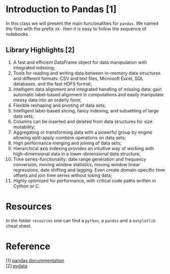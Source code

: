# Introduction to Pandas [1]

In this class we will present the main funcionalities for `pandas`. We named the files with the prefix `XX-` then it is easy to follow the sequence of notebooks. 


## Library Highlights [2]

1. A fast and efficient DataFrame object for data manipulation with integrated indexing;
1. Tools for reading and writing data between in-memory data structures and different formats: CSV and text files, Microsoft Excel, SQL databases, and the fast HDF5 format;
1. Intelligent data alignment and integrated handling of missing data: gain automatic label-based alignment in computations and easily manipulate messy data into an orderly form;
1. Flexible reshaping and pivoting of data sets;
1. Intelligent label-based slicing, fancy indexing, and subsetting of large data sets;
1. Columns can be inserted and deleted from data structures for size mutability;
1. Aggregating or transforming data with a powerful group by engine allowing split-apply-combine operations on data sets;
1. High performance merging and joining of data sets;
1. Hierarchical axis indexing provides an intuitive way of working with high-dimensional data in a lower-dimensional data structure;
1. Time series-functionality: date range generation and frequency conversion, moving window statistics, moving window linear regressions, date shifting and lagging. Even create domain-specific time offsets and join time series without losing data;
1. Highly optimized for performance, with critical code paths written in Cython or C.

# Resources

In the folder `resources` one can find a `python`, a `pandas` and a `matplotlib` cheat sheet.

# Reference

[1] [pandas docummentation](https://pandas.pydata.org/pandas-docs/stable/)  
[2] [pydata](https://pandas.pydata.org/)  

